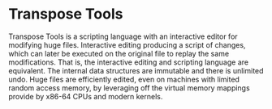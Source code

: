 
<!--

Copyright (c) 2025 Commonwealth of Australia

Permission to use, copy, modify, and/or distribute this software for any
purpose with or without fee is hereby granted, provided that the above
copyright notice and this permission notice appear in all copies.

THE SOFTWARE IS PROVIDED "AS IS" AND THE AUTHOR DISCLAIMS ALL WARRANTIES
WITH REGARD TO THIS SOFTWARE INCLUDING ALL IMPLIED WARRANTIES OF
MERCHANTABILITY AND FITNESS. IN NO EVENT SHALL THE AUTHOR BE LIABLE FOR
ANY SPECIAL, DIRECT, INDIRECT, OR CONSEQUENTIAL DAMAGES OR ANY DAMAGES
WHATSOEVER RESULTING FROM LOSS OF USE, DATA OR PROFITS, WHETHER IN AN
ACTION OF CONTRACT, NEGLIGENCE OR OTHER TORTIOUS ACTION, ARISING OUT OF
OR IN CONNECTION WITH THE USE OR PERFORMANCE OF THIS SOFTWARE.

-->

Transpose Tools
===============

Transpose Tools is a scripting language with an interactive editor for
modifying huge files. Interactive editing producing a script of changes, which
can later be executed on the original file to replay the same modifications.
That is, the interactive editing and scripting language are equivalent. The
internal data structures are immutable and there is unlimited undo. Huge files
are efficiently edited, even on machines with limited random access memory, by
leveraging off the virtual memory mappings provide by x86-64 CPUs and modern
kernels.
